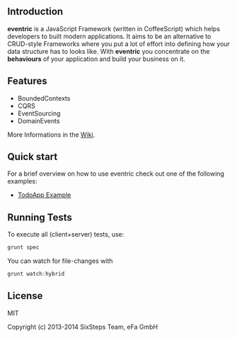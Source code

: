 ## Introduction

**eventric** is a JavaScript Framework (written in CoffeeScript) which helps developers to built modern applications. It aims to be an alternative to CRUD-style Frameworks where you put a lot of effort into defining how your data structure has to looks like. With **eventric** you concentrate on the **behaviours** of your application and build your business on it.


## Features

* BoundedContexts
* CQRS
* EventSourcing
* DomainEvents

More Informations in the [Wiki](https://github.com/efacilitation/eventric/wiki).


## Quick start

For a brief overview on how to use eventric check out one of the following examples:

* [TodoApp Example](https://github.com/efacilitation/eventric/wiki/ExampleTodo)


## Running Tests

To execute all (client+server) tests, use:

```javascript
grunt spec
```

You can watch for file-changes with

```javascript
grunt watch:hybrid
```


## License

MIT

Copyright (c) 2013-2014 SixSteps Team, eFa GmbH
